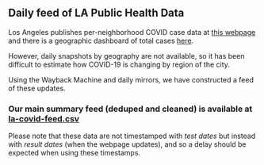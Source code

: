## Daily feed of LA Public Health Data

Los Angeles publishes per-neighborhood COVID case data at [this webpage](http://publichealth.lacounty.gov/media/Coronavirus/locations.htm) and there is a geographic dashboard of total cases [here](http://dashboard.publichealth.lacounty.gov/covid19_surveillance_dashboard/).

However, daily snapshots by geography are not available, so it has been difficult to estimate how COVID-19 is changing by region of the city. 

Using the Wayback Machine and daily mirrors, we have constructed a feed of these updates.

### Our main summary feed (deduped and cleaned) is available at [la-covid-feed.csv](https://github.com/herf/la-covid/raw/master/la-covid-feed.csv)

Please note that these data are not timestamped with *test dates* but instead with *result dates* (when the webpage updates), and so a delay should be expected when using these timestamps.
